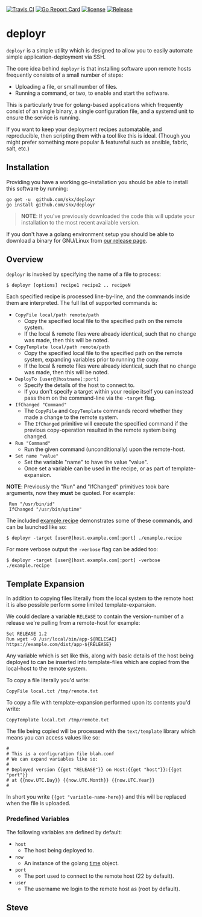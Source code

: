 [![Travis CI](https://img.shields.io/travis/skx/deployr/master.svg?style=flat-square)](https://travis-ci.org/skx/deployr)
[![Go Report Card](https://goreportcard.com/badge/github.com/skx/deployr)](https://goreportcard.com/report/github.com/skx/deployr)
[![license](https://img.shields.io/github/license/skx/deployr.svg)](https://github.com/skx/deployr/blob/master/LICENSE)
[![Release](https://img.shields.io/github/release/skx/deployr.svg)](https://github.com/skx/deployr/releases/latest)


# deployr

`deployr` is a simple utility which is designed to allow you to easily automate simple application-deployment via SSH.

The core idea behind `deployr` is that installing software upon remote hosts frequently consists of a small number of steps:

* Uploading a file, or small number of files.
* Running a command, or two, to enable and start the software.

This is particularly true for golang-based applications which frequently consist of an single binary, a single configuration file, and a systemd unit to ensure the service is running.

If you want to keep your deployment recipes automatable, and reproducible, then scripting them with a tool like this is ideal.  (Though you might prefer something more popular & featureful such as ansible, fabric, salt, etc.)


## Installation

Providing you have a working go-installation you should be able to install this software by running:

    go get -u  github.com/skx/deployr
    go install github.com/skx/deployr

> **NOTE**: If you've previously downloaded the code this will update your installation to the most recent available version.

If you don't have a golang environment setup you should be able to download a binary for GNU/Linux from [our release page](https://github.com/skx/deployr/releases).



## Overview

`deployr` is invoked by specifying the name of a file to process:

    $ deployr [options] recipe1 recipe2 .. recipeN

Each specified recipe is processed line-by-line, and the commands inside them are interpreted.  The full list of supported commands is:

* `CopyFile local/path remote/path`
  * Copy the specified local file to the specified path on the remote system.
  * If the local & remote files were already identical, such that no change was made, then this will be noted.
* `CopyTemplate local/path remote/path`
  * Copy the specified local file to the specified path on the remote system, expanding variables prior to running the copy.
  * If the local & remote files were already identical, such that no change was made, then this will be noted.
* `DeployTo [user@]hostname[:port]`
  * Specify the details of the host to connect to.
  * If you don't specify a target within your recipe itself you can instead pass them on the command-line via the `-target` flag.
* `IfChanged "Command"`
  * The `CopyFile` and `CopyTemplate` commands record whether they made a change to the remote system.
  * The `IfChanged` primitive will execute the specified command if the previous copy-operation resulted in the remote system being changed.
* `Run "Command"`
  * Run the given command (unconditionally) upon the remote-host.
* `Set name "value"`
  * Set the variable "name" to have the value "value".
  * Once set a variable can be used in the recipe, or as part of template-expansion.

**NOTE**: Previously the "Run" and "IfChanged" primitives took bare arguments, now they __must__ be quoted.  For example:

     Run "/usr/bin/id"
     IfChanged "/usr/bin/uptime"

The included [example.recipe](example.recipe) demonstrates some of these commands, and can be launched like so:

    $ deployr -target [user@]host.example.com[:port] ./example.recipe

For more verbose output the `-verbose` flag can be added too:

    $ deployr -target [user@]host.example.com[:port] -verbose ./example.recipe


## Template Expansion

In addition to copying files literally from the local system to the remote
host it is also possible perform some limited template-expansion.

We could declare a variable `RELEASE` to contain the version-number of a release we're pulling from a remote-host for example:

    Set RELEASE 1.2
    Run wget -O /usr/local/bin/app-${RELESAE} https://example.com/dist/app-${RELEASE}

Any variable which is set like this, along with basic details of the host being
deployed to can be inserted into template-files which are copied from the local-host to the remote system.

To copy a file literally you'd write:

    CopyFile local.txt /tmp/remote.txt

To copy a file with template-expansion performed upon its contents you'd write:

    CopyTemplate local.txt /tmp/remote.txt

The file being copied will be processed with the `text/template` library
which means you can access values like so:

    #
    # This is a configuration file blah.conf
    # We can expand variables like so:
    #
    # Deployed version {{get "RELEASE"}} on Host:{{get "host"}}:{{get "port"}}
    # at {{now.UTC.Day}} {{now.UTC.Month}} {{now.UTC.Year}}
    #

In short you write `{{get "variable-name-here}}` and this will be replaced
when the file is uploaded.

### Predefined Variables

The following variables are defined by default:

* `host`
  * The host being deployed to.
* `now`
  * An instance of the golang [time](https://golang.org/pkg/time/) object.
* `port`
  * The port used to connect to the remote host (22 by default).
* `user`
  * The username we login to the remote host as (root by default).


Steve
--
